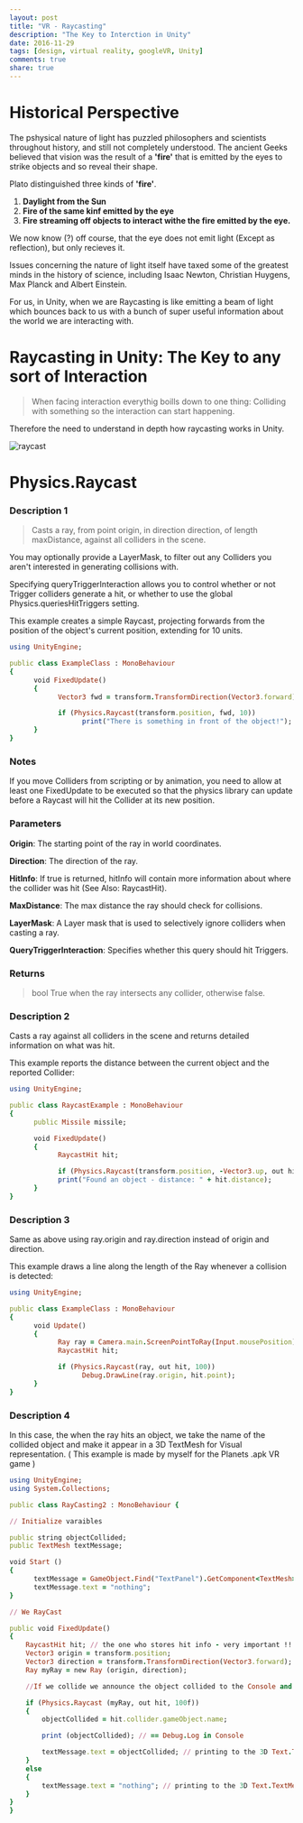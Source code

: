 ```yaml
---
layout: post
title: "VR - Raycasting"
description: "The Key to Interction in Unity"
date: 2016-11-29
tags: [design, virtual reality, googleVR, Unity]
comments: true
share: true
---
```


# Historical Perspective

The pshysical nature of light has puzzled philosophers and scientists throughout history, and still not completely understood. The ancient Geeks believed that vision was the result of a **'fire'** that is emitted by the eyes to strike objects and so reveal their shape. 

Plato distinguished three kinds of **'fire'**. 

1. **Daylight from the Sun**
2. **Fire of the same kinf emitted by the eye**
3. **Fire streaming off objects to interact withe the fire emitted  by the eye.**

We now know (?) off course, that the eye does not emit light (Except as reflection), but only recieves it. 

Issues concerning the nature of light itself have taxed some of the greatest minds in the history of science, including Isaac Newton, Christian Huygens, Max Planck and Albert Einstein.

For us, in Unity, when we are Raycasting is like emitting a beam of light which bounces back to us with a bunch of super useful information about the world we are interacting with.

# Raycasting in Unity: The Key to any sort of Interaction

> When facing interaction everythig boills down to one thing: Colliding with something so the interaction can start happening.

Therefore the need to understand in depth how raycasting works in Unity.

![raycast](https://cloud.githubusercontent.com/assets/17754060/20708944/cbe4bde0-b608-11e6-998e-a75763118da7.png)

# Physics.Raycast

### Description 1

> Casts a ray, from point origin, in direction direction, of length maxDistance, against all colliders in the scene.

You may optionally provide a LayerMask, to filter out any Colliders you aren't interested in generating collisions with. 

Specifying queryTriggerInteraction allows you to control whether or not Trigger colliders generate a hit, or whether to use the global Physics.queriesHitTriggers setting.

This example creates a simple Raycast, projecting forwards from the position of the object's current position, extending for 10 units.

```ruby
using UnityEngine;

public class ExampleClass : MonoBehaviour 
{
      void FixedUpdate() 
      {
            Vector3 fwd = transform.TransformDirection(Vector3.forward);

            if (Physics.Raycast(transform.position, fwd, 10)) 
                  print("There is something in front of the object!");
      }
}
```

### Notes

If you move Colliders from scripting or by animation, you need to allow at least one FixedUpdate to be executed so that the physics library can update before a Raycast will hit the Collider at its new position.

### Parameters

**Origin**:                       The starting point of the ray in world coordinates. 

**Direction**:                    The direction of the ray. 

**HitInfo**:                      If true is returned, hitInfo will contain more information about where the collider was hit (See Also: RaycastHit).

**MaxDistance**:                  The max distance the ray should check for collisions.  

**LayerMask**:                    A Layer mask that is used to selectively ignore colliders when casting a ray. 

**QueryTriggerInteraction**:      Specifies whether this query should hit Triggers. 


### Returns

> bool True when the ray intersects any collider, otherwise false.

### Description 2

Casts a ray against all colliders in the scene and returns detailed information on what was hit.

This example reports the distance between the current object and the reported Collider:

```ruby
using UnityEngine;

public class RaycastExample : MonoBehaviour
{
      public Missile missile;

      void FixedUpdate()
      {
            RaycastHit hit;

            if (Physics.Raycast(transform.position, -Vector3.up, out hit))
            print("Found an object - distance: " + hit.distance);
      }
}
```

### Description 3

Same as above using ray.origin and ray.direction instead of origin and direction.

This example draws a line along the length of the Ray whenever a collision is detected:

```ruby
using UnityEngine;

public class ExampleClass : MonoBehaviour 
{
      void Update() 
      {
            Ray ray = Camera.main.ScreenPointToRay(Input.mousePosition);
            RaycastHit hit;

            if (Physics.Raycast(ray, out hit, 100)) 
                  Debug.DrawLine(ray.origin, hit.point);
      }
}
```

### Description 4

In this case, the when the ray hits an object, we take the name of the collided object and make it appear 
in a 3D TextMesh for Visual representation. ( This example is made by myself for the Planets .apk VR game )

```ruby
using UnityEngine;
using System.Collections;

public class RayCasting2 : MonoBehaviour {

// Initialize varaibles

public string objectCollided;
public TextMesh textMessage;

void Start () 
{
      textMessage = GameObject.Find("TextPanel").GetComponent<TextMesh> ();
      textMessage.text = "nothing";
}

// We RayCast

public void FixedUpdate() 
{
    RaycastHit hit; // the one who stores hit info - very important !!!
    Vector3 origin = transform.position;
    Vector3 direction = transform.TransformDirection(Vector3.forward);
    Ray myRay = new Ray (origin, direction);

    //If we collide we announce the object collided to the Console and to a 3DText

    if (Physics.Raycast (myRay, out hit, 100f)) 
    {
        objectCollided = hit.collider.gameObject.name;

        print (objectCollided); // == Debug.Log in Console

        textMessage.text = objectCollided; // printing to the 3D Text.TextMesh.text
    } 
    else 
    {
        textMessage.text = "nothing"; // printing to the 3D Text.TextMesh.text
    }
}
}

```



